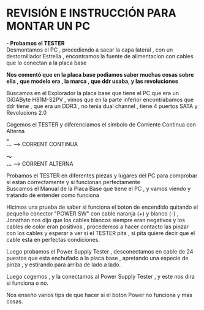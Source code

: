# REVISIÓN E INSTRUCCIÓN PARA MONTAR UN PC  
**- Probamos el TESTER**  
Desmontamos el PC , procediendo a sacar la capa lateral , con un destornillador Estrella , encontramos la fuente de 
alimentacion con cables que lo conectan a la placa base
  
**Nos comentó que en la placa base podiamos saber muchas cosas sobre ella , que modelo era , la marca , que ddr usaba,
y las revoluciones**  
  
Buscamos en el Explorador la placa base que tiene el PC que era un GiGAByte H81M-S2PV , vimos que en la parte inferior encontrabamos que ddr tiene , que era un DDR3 , no tenia dual channel , tiene 4 puertos SATA y Revolucions 2.0  
  
Cogemos el TESTER y diferenciamos el simbolo de Corriente Continua con Alterna  
**_**  
**...**   --> CORRENT CONTINUA  

**～**  
**...**   --> CORRENT ALTERNA

Probamos el TESTER en diferentes piezas y lugares del PC para comprobar si estan correctamente y si funcionan perfectamente  
Buscamos el Manual de la Placa Base que tiene el PC , y vamos viendo y tratando de entender como funciona  

Hicimos una prueba de saber si funciona el boton de encendido quitando el pequeño conector "POWER SW" con cable naranja (+) y blanco (-) , Jonathan nos dijo que los cables blancos siempre eran negativos y los cables de color eran positivos , procedemos a hacer contacto las pinzar con los cables y esperar a ver si el TESTER pita , si pita quiere decir que el cable esta en perfectas condiciones.  

Luego probamos el Power Supply Tester , desconectamos en cable de 24 puestos que esta enchufado a la placa base , apretando una especie de pinza , y estirando para arriba de lado a lado.

Luego cogemos , y la conectamos al Power Supply Tester , y este nos dira si funciona o no.  

Nos enseño varios tips de que hacer si el boton Power no funciona y mas cosas.
